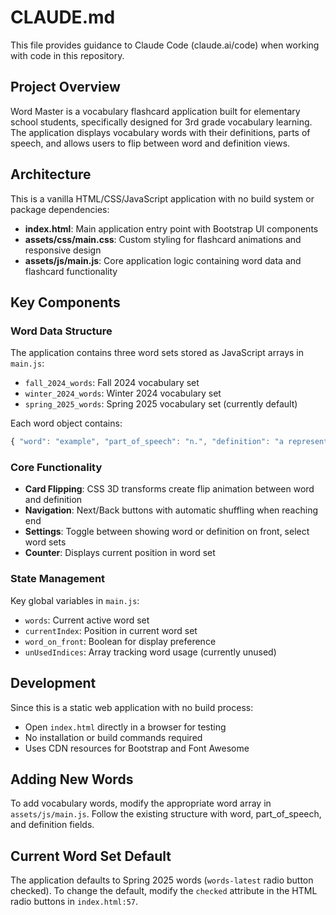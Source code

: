 # CLAUDE.md

This file provides guidance to Claude Code (claude.ai/code) when working with code in this repository.

## Project Overview

Word Master is a vocabulary flashcard application built for elementary school students, specifically designed for 3rd grade vocabulary learning. The application displays vocabulary words with their definitions, parts of speech, and allows users to flip between word and definition views.

## Architecture

This is a vanilla HTML/CSS/JavaScript application with no build system or package dependencies:

- **index.html**: Main application entry point with Bootstrap UI components
- **assets/css/main.css**: Custom styling for flashcard animations and responsive design
- **assets/js/main.js**: Core application logic containing word data and flashcard functionality

## Key Components

### Word Data Structure
The application contains three word sets stored as JavaScript arrays in `main.js`:
- `fall_2024_words`: Fall 2024 vocabulary set
- `winter_2024_words`: Winter 2024 vocabulary set  
- `spring_2025_words`: Spring 2025 vocabulary set (currently default)

Each word object contains:
```javascript
{ "word": "example", "part_of_speech": "n.", "definition": "a representative sample" }
```

### Core Functionality
- **Card Flipping**: CSS 3D transforms create flip animation between word and definition
- **Navigation**: Next/Back buttons with automatic shuffling when reaching end
- **Settings**: Toggle between showing word or definition on front, select word sets
- **Counter**: Displays current position in word set

### State Management
Key global variables in `main.js`:
- `words`: Current active word set
- `currentIndex`: Position in current word set
- `word_on_front`: Boolean for display preference
- `unUsedIndices`: Array tracking word usage (currently unused)

## Development

Since this is a static web application with no build process:
- Open `index.html` directly in a browser for testing
- No installation or build commands required
- Uses CDN resources for Bootstrap and Font Awesome

## Adding New Words

To add vocabulary words, modify the appropriate word array in `assets/js/main.js`. Follow the existing structure with word, part_of_speech, and definition fields.

## Current Word Set Default

The application defaults to Spring 2025 words (`words-latest` radio button checked). To change the default, modify the `checked` attribute in the HTML radio buttons in `index.html:57`.
